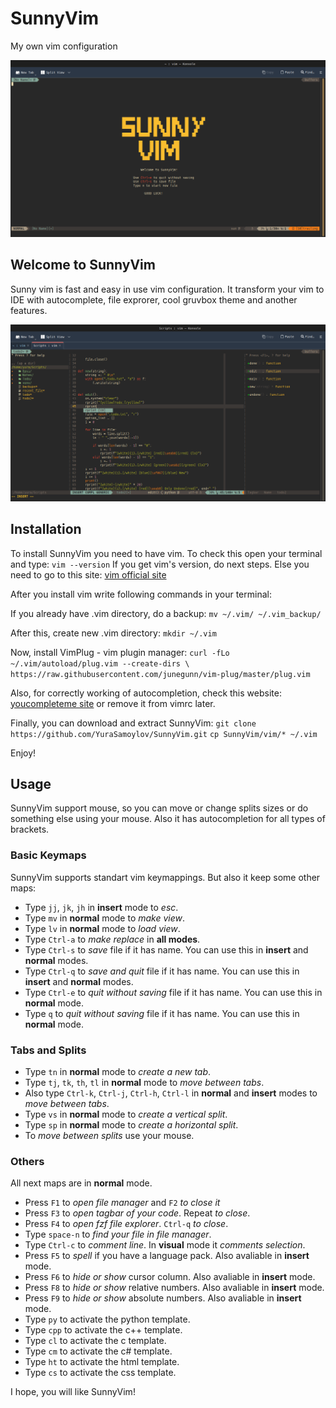 # SunnyVim

My own vim configuration

![SunnyVim without arguments](img/1.png)

## Welcome to SunnyVim

Sunny vim is fast and easy in use vim configuration. It transform your vim to IDE with autocomplete, file exprorer, cool gruvbox theme and another features.

![SunnyVim working with python](img/2.png)

## Installation

To install SunnyVim you need to have vim.
To check this open your terminal and type:
`vim --version`
If you get vim's version, do next steps.
Else you need to go to this site: [vim official site](https://www.vim.org/download.php)

After you install vim write following commands in your terminal:

If you already have .vim directory, do a backup:
    `mv ~/.vim/ ~/.vim_backup/`

After this, create new .vim directory:
    `mkdir ~/.vim`

Now, install VimPlug - vim plugin manager:
    `curl -fLo ~/.vim/autoload/plug.vim --create-dirs \
    https://raw.githubusercontent.com/junegunn/vim-plug/master/plug.vim`

Also, for correctly working of autocompletion, check this website: [youcompleteme site](https://github.com/ycm-core/YouCompleteMe) or remove it from vimrc later.

Finally, you can download and extract SunnyVim:
    `git clone https://github.com/YuraSamoylov/SunnyVim.git`
    `cp SunnyVim/vim/* ~/.vim`

Enjoy!

## Usage

SunnyVim support mouse, so you can move or change splits sizes or do something else using your mouse. Also it has autocompletion for all types of brackets.

### Basic Keymaps

SunnyVim supports standart vim keymappings. But also it keep some other maps:

- Type `jj`, `jk`, `jh` in **insert** mode to *esc*.
- Type `mv` in **normal** mode to *make view*.
- Type `lv` in **normal** mode to *load view*.
- Type `Ctrl-a` to *make replace* in **all modes**.
- Type `Ctrl-s` to *save* file if it has name. You can use this in **insert** and **normal** modes.
- Type `Ctrl-q` to *save and quit* file if it has name. You can use this in **insert** and **normal** modes.
- Type `Ctrl-e` to *quit without saving* file if it has name. You can use this in **normal** mode.
- Type `q` to *quit without saving* file if it has name. You can use this in **normal** mode.

### Tabs and Splits

- Type `tn` in **normal** mode to *create a new tab*.
- Type `tj`, `tk`, `th`, `tl` in **normal** mode to *move between tabs*.
- Also type `Ctrl-k`, `Ctrl-j`, `Ctrl-h`, `Ctrl-l` in **normal** and **insert** modes to *move between tabs*.
- Type `vs` in **normal** mode to *create a vertical split*.
- Type `sp` in **normal** mode to *create a horizontal split*.
- To *move between splits* use your mouse. 

### Others

All next maps are in **normal** mode.

- Press `F1` to *open file manager* and `F2` *to close it*
- Press `F3` to *open tagbar of your code*. Repeat *to close*.
- Press `F4` to *open fzf file explorer*. `Ctrl-q` *to close*.
- Type `space-n` to *find your file in file manager*.
- Type `Ctrl-c` to *comment line*. In **visual** mode it *comments selection*.
- Press `F5` to *spell* if you have a language pack. Also avaliable in **insert** mode.
- Press `F6` to *hide or show* cursor column. Also avaliable in **insert** mode.
- Press `F8` to *hide or show* relative numbers. Also avaliable in **insert** mode.
- Press `F9` to *hide or show* absolute numbers. Also avaliable in **insert** mode.
- Type `py` to activate the python template.
- Type `cpp` to activate the c++ template.
- Type `cl` to activate the c template.
- Type `cm` to activate the c# template.
- Type `ht` to activate the html template.
- Type `cs` to activate the css template.



I hope, you will like SunnyVim! 
